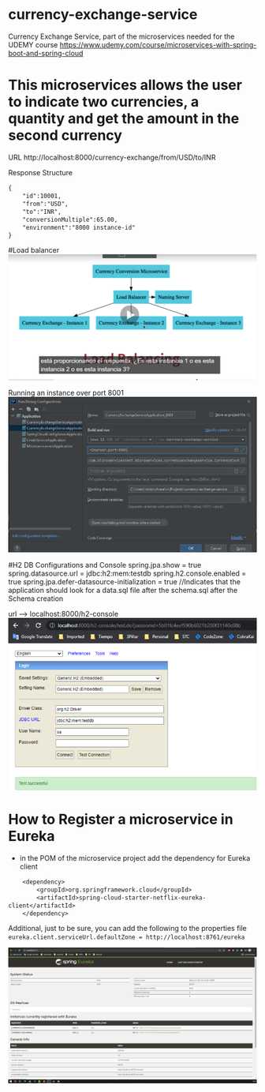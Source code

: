 # currency-exchange-service
Currency Exchange Service, part of the microservices needed for the UDEMY course https://www.udemy.com/course/microservices-with-spring-boot-and-spring-cloud


# This microservices allows the user to indicate two currencies, a quantity and get the amount in the second currency

URL
http://localhost:8000/currency-exchange/from/USD/to/INR



Response Structure

```
{
    "id":10001,
    "from":"USD",
    "to":"INR",
    "conversionMultiple":65.00,
    "environment":"8000 instance-id"
}
```

#Load balancer
![img.png](img.png)

Running an instance over port 8001
![img_2.png](img_2.png)


#H2 DB Configurations and Console
spring.jpa.show = true
spring.datasource.url = jdbc:h2:mem:testdb
spring.h2.console.enabled = true
spring.jpa.defer-datasource-initialization = true  //Indicates that the application should look for a data.sql file after the schema.sql after the Schema creation 

url --> localhost:8000/h2-console
![img_1.png](img_1.png)

# How to Register a microservice in Eureka
- in the POM of the microservice project add the dependency for Eureka client
```
    <dependency>
        <groupId>org.springframework.cloud</groupId>
        <artifactId>spring-cloud-starter-netflix-eureka-client</artifactId>
    </dependency>
```
Additional, just to be sure, you can add the following to the properties file
``eureka.client.serviceUrl.defaultZone = http://localhost:8761/eureka``

![img_3.png](img_3.png)